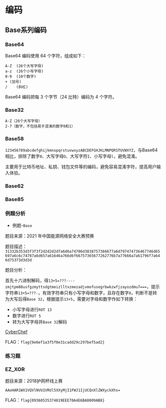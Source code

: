# 编码

## Base系列编码

### Base64

Base64 编码使用 64 个字符，组成如下：

```
A-Z  (26个大写字母)
a-z  (26个小写字母)
0-9  (10个数字)
+ (加号)
/    (斜杠)
```

Base64 编码把每 3 个字节（24 比特）编码为 4 个字符。

### Base32

```
A-Z（26个大写字母）
2-7（数字，不包括易于混淆的数字0和1）
```

### Base58

`123456789abcdefghijkmnopqrstuvwxyzABCDEFGHJKLMNPQRSTUVWXYZ`，与Base64相比，排除了数字`0`、大写字母`O`、大写字符`I`、小写字母`l`，避免混淆。

主要用于比特币地址、私钥、钱包文件等的编码，避免容易混淆字符，提高用户输入体验。

### Base62

### Base85

### 例题分析

+ 例题-`Base`

题目来源：2021 年中国能源网络安全大赛预赛

题目描述：
`31332b353d3f3f3f2d2d2d2d7a6d6a74706d3838757366677a6d797474736467746d65697a6c6c74787a6d657a61646a766d6f66757365677262776b7a77666a7a61796f7a646d75373d3d3d`

题目分析：

首先十六进制解码，得`13+5=???----zmjtpm88usfgzmyttsdgtmeizlltxzmezadjvmofusegrbwkzwfjzayozdmu7===`，提示字符串`13+5=???-`，有效字符串只有小写字母和数字，且存在数字`8`，判断不是转为大写后得`Base 32`，根据提示`13+5`，需要对字母和数字作如下转换：

+ 小写字母进行`ROT 13`
+ 数字进行`ROT 5`
+ 转为大写字母并`Base 32`解码

[CyberChef](https://gchq.github.io/CyberChef/#recipe=ROT13(true,true,false,13)ROT13(false,false,true,5)To_Upper_case('All')From_Base32('A-Z2-7%3D',true)&input=em1qdHBtODh1c2Znem15dHRzZGd0bWVpemxsdHh6bWV6YWRqdm1vZnVzZWdyYndrendmanpheW96ZG11Nz09PQ&ieol=CRLF&oeol=NEL)

FLAG：`flag{9e6ef1a3f5f0e31cadd29c297bef5ad2}`

### 练习题

### EZ_XOR

题目来源：2018护网杯线上赛

`AAoHAR1WX1VQVlNVU1VRUl5XXyMjI1FWJ1IjUCQnXlZWXyckXhs=`

FLAG：`flag{09360535374819EEE70A4E6BA8009AB8}`

